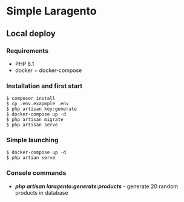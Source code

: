 # Simple Laragento

## Local deploy

### Requirements
- PHP 8.1
- docker + docker-compose

### Installation and first start
```shell
$ composer install
$ cp .env.exapmple .env
$ php artisan key:generate
$ docker-compose up -d
$ php artisan migrate
$ php artisan serve
```

### Simple launching
```shell
$ docker-compose up -d
$ php artian serve
```

### Console commands

- ***php artisan laragento:generate:products*** - generate 20 random products in database 
